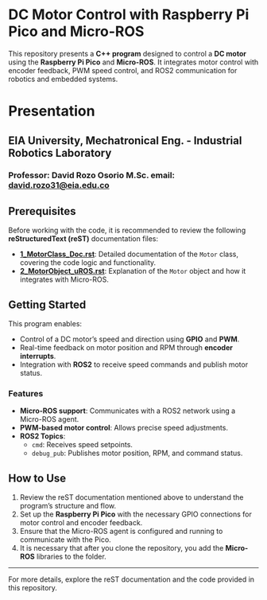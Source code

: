 # DC Motor Control with Raspberry Pi Pico and Micro-ROS

This repository presents a **C++ program** designed to control a **DC motor** using the **Raspberry Pi Pico** and **Micro-ROS**. It integrates motor control with encoder feedback, PWM speed control, and ROS2 communication for robotics and embedded systems.

# Presentation

## EIA University, Mechatronical Eng. - Industrial Robotics Laboratory 
### Professor: David Rozo Osorio M.Sc. email: david.rozo31@eia.edu.co

## Prerequisites

Before working with the code, it is recommended to review the following **reStructuredText (reST)** documentation files:

- **[1_MotorClass_Doc.rst](1_MotorClass_Doc.rst)**: Detailed documentation of the `Motor` class, covering the code logic and functionality.
- **[2_MotorObject_uROS.rst](2_MotorObject_uROS.rst)**: Explanation of the `Motor` object and how it integrates with Micro-ROS.

## Getting Started

This program enables:
- Control of a DC motor’s speed and direction using **GPIO** and **PWM**.
- Real-time feedback on motor position and RPM through **encoder interrupts**.
- Integration with **ROS2** to receive speed commands and publish motor status.

### Features
- **Micro-ROS support**: Communicates with a ROS2 network using a Micro-ROS agent.
- **PWM-based motor control**: Allows precise speed adjustments.
- **ROS2 Topics**:
  - `cmd`: Receives speed setpoints.
  - `debug_pub`: Publishes motor position, RPM, and command status.

## How to Use

1. Review the reST documentation mentioned above to understand the program’s structure and flow.
2. Set up the **Raspberry Pi Pico** with the necessary GPIO connections for motor control and encoder feedback.
3. Ensure that the Micro-ROS agent is configured and running to communicate with the Pico.
4. It is necessary that after you clone the repository, you add the **Micro-ROS** libraries to the folder.

---

For more details, explore the reST documentation and the code provided in this repository.
